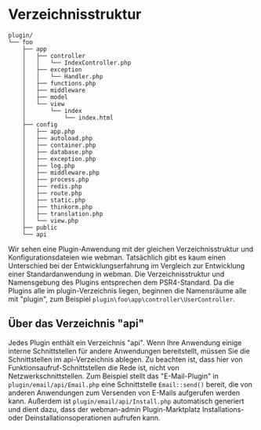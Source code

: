 # Verzeichnisstruktur

```
plugin/
└── foo
    ├── app
    │   ├── controller
    │   │   └── IndexController.php
    │   ├── exception
    │   │   └── Handler.php
    │   ├── functions.php
    │   ├── middleware
    │   ├── model
    │   └── view
    │       └── index
    │           └── index.html
    ├── config
    │   ├── app.php
    │   ├── autoload.php
    │   ├── container.php
    │   ├── database.php
    │   ├── exception.php
    │   ├── log.php
    │   ├── middleware.php
    │   ├── process.php
    │   ├── redis.php
    │   ├── route.php
    │   ├── static.php
    │   ├── thinkorm.php
    │   ├── translation.php
    │   └── view.php
    ├── public
    └── api
```

Wir sehen eine Plugin-Anwendung mit der gleichen Verzeichnisstruktur und Konfigurationsdateien wie webman. Tatsächlich gibt es kaum einen Unterschied bei der Entwicklungserfahrung im Vergleich zur Entwicklung einer Standardanwendung in webman.
Die Verzeichnisstruktur und Namensgebung des Plugins entsprechen dem PSR4-Standard. Da die Plugins alle im plugin-Verzeichnis liegen, beginnen die Namensräume alle mit "plugin", zum Beispiel `plugin\foo\app\controller\UserController`.

## Über das Verzeichnis "api"
Jedes Plugin enthält ein Verzeichnis "api". Wenn Ihre Anwendung einige interne Schnittstellen für andere Anwendungen bereitstellt, müssen Sie die Schnittstellen im api-Verzeichnis ablegen.
Zu beachten ist, dass hier von Funktionsaufruf-Schnittstellen die Rede ist, nicht von Netzwerkschnittstellen.
Zum Beispiel stellt das "E-Mail-Plugin" in `plugin/email/api/Email.php` eine Schnittstelle `Email::send()` bereit, die von anderen Anwendungen zum Versenden von E-Mails aufgerufen werden kann.
Außerdem ist `plugin/email/api/Install.php` automatisch generiert und dient dazu, dass der webman-admin Plugin-Marktplatz Installations- oder Deinstallationsoperationen aufrufen kann.
